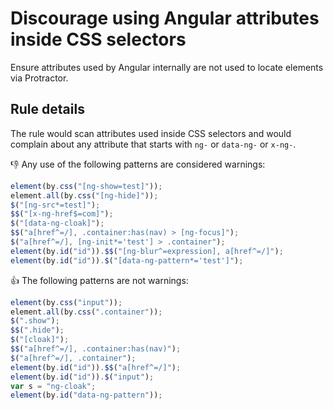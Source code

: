 # Discourage using Angular attributes inside CSS selectors

Ensure attributes used by Angular internally are not used to locate elements via Protractor.

## Rule details

The rule would scan attributes used inside CSS selectors and would complain about any attribute that starts with `ng-` or `data-ng-` or `x-ng-`.

:thumbsdown: Any use of the following patterns are considered warnings:

```js
element(by.css("[ng-show=test]"));
element.all(by.css("[ng-hide]"));
$("[ng-src*=test]");
$$("[x-ng-href$=com]");
$("[data-ng-cloak]");
$$("a[href^=/], .container:has(nav) > [ng-focus]");
$("a[href^=/], [ng-init*='test'] > .container");
element(by.id("id")).$$("[ng-blur^=expression], a[href^=/]");
element(by.id("id")).$("[data-ng-pattern*='test']");
```

:thumbsup: The following patterns are not warnings:

```js
element(by.css("input"));
element.all(by.css(".container"));
$(".show");
$$(".hide");
$("[cloak]");
$$("a[href^=/], .container:has(nav)");
$("a[href^=/], .container");
element(by.id("id")).$$("a[href^=/]");
element(by.id("id")).$("input");
var s = "ng-cloak";
element(by.id("data-ng-pattern"));
```

